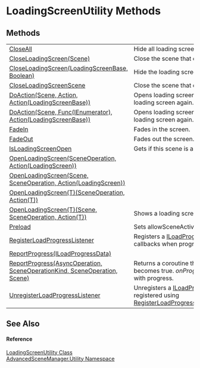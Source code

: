 # LoadingScreenUtility Methods




## Methods
<table>
<tr>
<td><a href="M_AdvancedSceneManager_Utility_LoadingScreenUtility_CloseAll.md">CloseAll</a></td>
<td>Hide all loading screens.</td></tr>
<tr>
<td><a href="M_AdvancedSceneManager_Utility_LoadingScreenUtility_CloseLoadingScreen_1.md">CloseLoadingScreen(Scene)</a></td>
<td>Close the scene that contained a loading screen.</td></tr>
<tr>
<td><a href="M_AdvancedSceneManager_Utility_LoadingScreenUtility_CloseLoadingScreen.md">CloseLoadingScreen(LoadingScreenBase, Boolean)</a></td>
<td>Hide the loading screen.</td></tr>
<tr>
<td><a href="M_AdvancedSceneManager_Utility_LoadingScreenUtility_CloseLoadingScreenScene.md">CloseLoadingScreenScene</a></td>
<td>Close the scene that contained a loading screen.</td></tr>
<tr>
<td><a href="M_AdvancedSceneManager_Utility_LoadingScreenUtility_DoAction.md">DoAction(Scene, Action, Action(LoadingScreenBase))</a></td>
<td>Opens loading screen, performs action and hides loading screen again.</td></tr>
<tr>
<td><a href="M_AdvancedSceneManager_Utility_LoadingScreenUtility_DoAction_1.md">DoAction(Scene, Func(IEnumerator), Action(LoadingScreenBase))</a></td>
<td>Opens loading screen, performs action and hides loading screen again.</td></tr>
<tr>
<td><a href="M_AdvancedSceneManager_Utility_LoadingScreenUtility_FadeIn.md">FadeIn</a></td>
<td>Fades in the screen.</td></tr>
<tr>
<td><a href="M_AdvancedSceneManager_Utility_LoadingScreenUtility_FadeOut.md">FadeOut</a></td>
<td>Fades out the screen.</td></tr>
<tr>
<td><a href="M_AdvancedSceneManager_Utility_LoadingScreenUtility_IsLoadingScreenOpen.md">IsLoadingScreenOpen</a></td>
<td>Gets if this scene is a loading screen.</td></tr>
<tr>
<td><a href="M_AdvancedSceneManager_Utility_LoadingScreenUtility_OpenLoadingScreen.md">OpenLoadingScreen(SceneOperation, Action(LoadingScreen))</a></td>
<td> </td></tr>
<tr>
<td><a href="M_AdvancedSceneManager_Utility_LoadingScreenUtility_OpenLoadingScreen_1.md">OpenLoadingScreen(Scene, SceneOperation, Action(LoadingScreen))</a></td>
<td> </td></tr>
<tr>
<td><a href="M_AdvancedSceneManager_Utility_LoadingScreenUtility_OpenLoadingScreen__1.md">OpenLoadingScreen(T)(SceneOperation, Action(T))</a></td>
<td> </td></tr>
<tr>
<td><a href="M_AdvancedSceneManager_Utility_LoadingScreenUtility_OpenLoadingScreen__1_1.md">OpenLoadingScreen(T)(Scene, SceneOperation, Action(T))</a></td>
<td>Shows a loading screen.</td></tr>
<tr>
<td><a href="M_AdvancedSceneManager_Utility_LoadingScreenUtility_Preload.md">Preload</a></td>
<td>Sets allowSceneActivation to false.</td></tr>
<tr>
<td><a href="M_AdvancedSceneManager_Utility_LoadingScreenUtility_RegisterLoadProgressListener.md">RegisterLoadProgressListener</a></td>
<td>Registers a <a href="T_AdvancedSceneManager_Loading_ILoadProgressListener.md">ILoadProgressListener</a> that will receive callbacks when progress is reported from ASM.</td></tr>
<tr>
<td><a href="M_AdvancedSceneManager_Utility_LoadingScreenUtility_ReportProgress.md">ReportProgress(ILoadProgressData)</a></td>
<td> </td></tr>
<tr>
<td><a href="M_AdvancedSceneManager_Utility_LoadingScreenUtility_ReportProgress_1.md">ReportProgress(AsyncOperation, SceneOperationKind, SceneOperation, Scene)</a></td>
<td>Returns a coroutine that returns when isDone becomes true. <em>onProgress</em> will be called every frame with progress.</td></tr>
<tr>
<td><a href="M_AdvancedSceneManager_Utility_LoadingScreenUtility_UnregisterLoadProgressListener.md">UnregisterLoadProgressListener</a></td>
<td>Unregisters a <a href="T_AdvancedSceneManager_Loading_ILoadProgressListener.md">ILoadProgressListener</a> that was registered using <a href="M_AdvancedSceneManager_Utility_LoadingScreenUtility_RegisterLoadProgressListener.md">RegisterLoadProgressListener(ILoadProgressListener)</a>.</td></tr>
</table>

## See Also


#### Reference
<a href="T_AdvancedSceneManager_Utility_LoadingScreenUtility.md">LoadingScreenUtility Class</a>  
<a href="N_AdvancedSceneManager_Utility.md">AdvancedSceneManager.Utility Namespace</a>  
